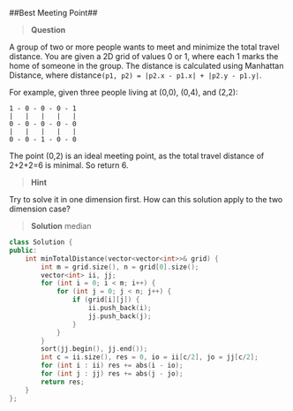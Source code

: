 ##Best Meeting Point##

>**Question**

A group of two or more people wants to meet and minimize the total travel distance. You are given a 2D grid of values 0 or 1, where each 1 marks the home of someone in the group. The distance is calculated using Manhattan Distance, where distance`(p1, p2) = |p2.x - p1.x| + |p2.y - p1.y|`.

For example, given three people living at (0,0), (0,4), and (2,2):
```
1 - 0 - 0 - 0 - 1
|   |   |   |   |
0 - 0 - 0 - 0 - 0
|   |   |   |   |
0 - 0 - 1 - 0 - 0
```
The point (0,2) is an ideal meeting point, as the total travel distance of 2+2+2=6 is minimal. So return 6.

>**Hint**

Try to solve it in one dimension first. How can this solution apply to the two dimension case?

>**Solution**
median

```c++
class Solution {
public:
    int minTotalDistance(vector<vector<int>>& grid) {
        int m = grid.size(), n = grid[0].size();
        vector<int> ii, jj;
        for (int i = 0; i < m; i++) {
            for (int j = 0; j < n; j++) {
                if (grid[i][j]) {
                    ii.push_back(i);
                    jj.push_back(j);
                }
            }
        }
        sort(jj.begin(), jj.end());
        int c = ii.size(), res = 0, io = ii[c/2], jo = jj[c/2];
        for (int i : ii) res += abs(i - io);
        for (int j : jj) res += abs(j - jo);
        return res;
    }
};
```
